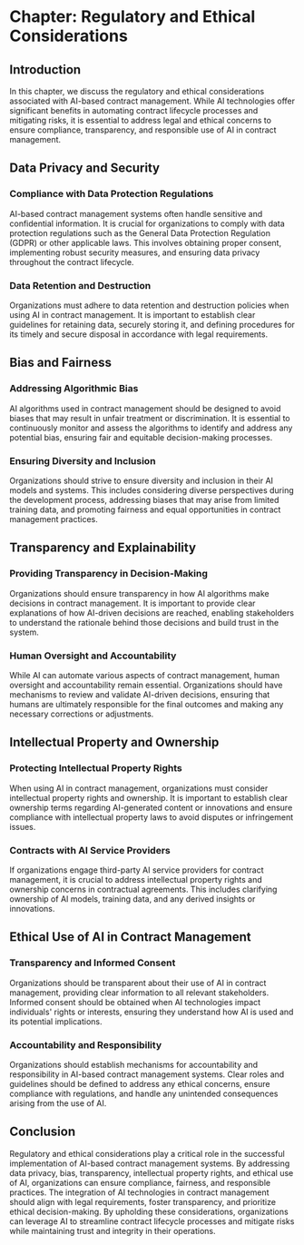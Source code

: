 Chapter: Regulatory and Ethical Considerations
==============================================

Introduction
------------

In this chapter, we discuss the regulatory and ethical considerations associated with AI-based contract management. While AI technologies offer significant benefits in automating contract lifecycle processes and mitigating risks, it is essential to address legal and ethical concerns to ensure compliance, transparency, and responsible use of AI in contract management.

Data Privacy and Security
-------------------------

### Compliance with Data Protection Regulations

AI-based contract management systems often handle sensitive and confidential information. It is crucial for organizations to comply with data protection regulations such as the General Data Protection Regulation (GDPR) or other applicable laws. This involves obtaining proper consent, implementing robust security measures, and ensuring data privacy throughout the contract lifecycle.

### Data Retention and Destruction

Organizations must adhere to data retention and destruction policies when using AI in contract management. It is important to establish clear guidelines for retaining data, securely storing it, and defining procedures for its timely and secure disposal in accordance with legal requirements.

Bias and Fairness
-----------------

### Addressing Algorithmic Bias

AI algorithms used in contract management should be designed to avoid biases that may result in unfair treatment or discrimination. It is essential to continuously monitor and assess the algorithms to identify and address any potential bias, ensuring fair and equitable decision-making processes.

### Ensuring Diversity and Inclusion

Organizations should strive to ensure diversity and inclusion in their AI models and systems. This includes considering diverse perspectives during the development process, addressing biases that may arise from limited training data, and promoting fairness and equal opportunities in contract management practices.

Transparency and Explainability
-------------------------------

### Providing Transparency in Decision-Making

Organizations should ensure transparency in how AI algorithms make decisions in contract management. It is important to provide clear explanations of how AI-driven decisions are reached, enabling stakeholders to understand the rationale behind those decisions and build trust in the system.

### Human Oversight and Accountability

While AI can automate various aspects of contract management, human oversight and accountability remain essential. Organizations should have mechanisms to review and validate AI-driven decisions, ensuring that humans are ultimately responsible for the final outcomes and making any necessary corrections or adjustments.

Intellectual Property and Ownership
-----------------------------------

### Protecting Intellectual Property Rights

When using AI in contract management, organizations must consider intellectual property rights and ownership. It is important to establish clear ownership terms regarding AI-generated content or innovations and ensure compliance with intellectual property laws to avoid disputes or infringement issues.

### Contracts with AI Service Providers

If organizations engage third-party AI service providers for contract management, it is crucial to address intellectual property rights and ownership concerns in contractual agreements. This includes clarifying ownership of AI models, training data, and any derived insights or innovations.

Ethical Use of AI in Contract Management
----------------------------------------

### Transparency and Informed Consent

Organizations should be transparent about their use of AI in contract management, providing clear information to all relevant stakeholders. Informed consent should be obtained when AI technologies impact individuals' rights or interests, ensuring they understand how AI is used and its potential implications.

### Accountability and Responsibility

Organizations should establish mechanisms for accountability and responsibility in AI-based contract management systems. Clear roles and guidelines should be defined to address any ethical concerns, ensure compliance with regulations, and handle any unintended consequences arising from the use of AI.

Conclusion
----------

Regulatory and ethical considerations play a critical role in the successful implementation of AI-based contract management systems. By addressing data privacy, bias, transparency, intellectual property rights, and ethical use of AI, organizations can ensure compliance, fairness, and responsible practices. The integration of AI technologies in contract management should align with legal requirements, foster transparency, and prioritize ethical decision-making. By upholding these considerations, organizations can leverage AI to streamline contract lifecycle processes and mitigate risks while maintaining trust and integrity in their operations.
